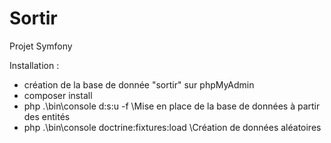 # Sortir
Projet Symfony

Installation :
  - création de la base de donnée "sortir" sur phpMyAdmin
  - composer install
  - php .\bin\console d:s:u -f \\Mise en place de la base de données à partir des entités
  - php .\bin\console doctrine:fixtures:load \\Création de données aléatoires
